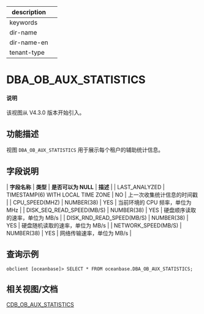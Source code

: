 |description||
|---|---|
|keywords||
|dir-name||
|dir-name-en||
|tenant-type||

# DBA_OB_AUX_STATISTICS

<main id="notice" type='explain'>
<h4>说明</h4>
<p>该视图从 V4.3.0 版本开始引入。</p>
</main>

## 功能描述

视图 `DBA_OB_AUX_STATISTICS` 用于展示每个租户的辅助统计信息。

## 字段说明

| **字段名称** | **类型** | **是否可以为 NULL** | **描述** |
| LAST_ANALYZED             | TIMESTAMP(6) WITH LOCAL TIME ZONE | NO   | 上一次收集统计信息的时间戳     |
| CPU_SPEED(MHZ)            | NUMBER(38)   | YES  | 当前环境的 CPU 频率，单位为 MHz     |
| DISK_SEQ_READ_SPEED(MB/S) | NUMBER(38)   | YES  | 硬盘顺序读取的速率，单位为 MB/s     |
| DISK_RND_READ_SPEED(MB/S) | NUMBER(38)   | YES  | 硬盘随机读取的速率，单位为 MB/s     |
| NETWORK_SPEED(MB/S)       | NUMBER(38)   | YES  | 网络传输速率，单位为 MB/s     |

## 查询示例

```shell
obclient [oceanbase]> SELECT * FROM oceanbase.DBA_OB_AUX_STATISTICS;
```

## 相关视图/文档

[CDB_OB_AUX_STATISTICS](../../300.system-view-of-sys-tenant/200.dictionary-view-of-sys-tenant/32400.cdb_ob_aux_statistics-of-sys-tenant.md)